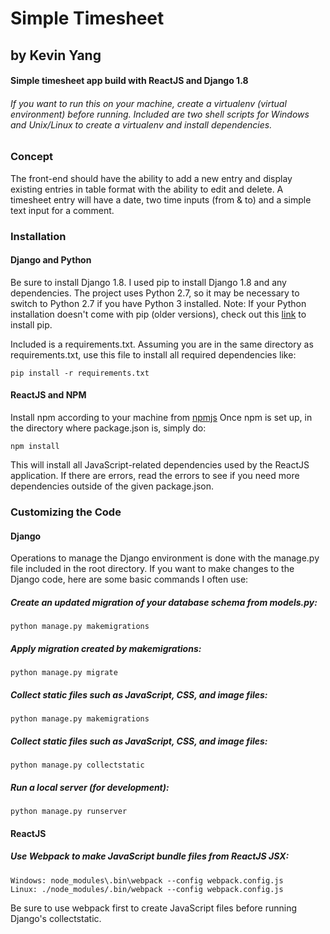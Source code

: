 # Simple Timesheet
## by Kevin Yang
#### Simple timesheet app build with ReactJS and Django 1.8

###### If you want to run this on your machine, create a virtualenv (virtual environment) before running. Included are two shell scripts for Windows and Unix/Linux to create a virtualenv and install dependencies.

### Concept
The front-end should have the ability to add a new entry and display existing entries in table format with the ability to edit and delete.
A timesheet entry will have a date, two time inputs (from & to) and a simple text input for a comment.

### Installation
#### Django and Python
Be sure to install Django 1.8. I used pip to install Django 1.8 and any dependencies. The project uses Python 2.7, so it may be necessary to switch to Python 2.7 if you have Python 3 installed.
Note: If your Python installation doesn't come with pip (older versions), check out this [link](https://pip.pypa.io/en/stable/installing/#do-i-need-to-install-pip) to install pip.

Included is a requirements.txt. Assuming you are in the same directory as requirements.txt, use this file to install all required dependencies like:
    
    pip install -r requirements.txt

#### ReactJS and NPM
Install npm according to your machine from [npmjs](https://www.npmjs.com/package/npm)
Once npm is set up, in the directory where package.json is, simply do:
    
    npm install

This will install all JavaScript-related dependencies used by the ReactJS application.
If there are errors, read the errors to see if you need more dependencies outside of the given package.json.

### Customizing the Code
#### Django
Operations to manage the Django environment is done with the manage.py file included in the root directory.
If you want to make changes to the Django code, here are some basic commands I often use:

##### Create an updated migration of your database schema from models.py:
    python manage.py makemigrations

##### Apply migration created by makemigrations:
    python manage.py migrate

##### Collect static files such as JavaScript, CSS, and image files:
    python manage.py makemigrations

##### Collect static files such as JavaScript, CSS, and image files:
    python manage.py collectstatic

##### Run a local server (for development):
    python manage.py runserver

#### ReactJS
##### Use Webpack to make JavaScript bundle files from ReactJS JSX:
    Windows: node_modules\.bin\webpack --config webpack.config.js
    Linux: ./node_modules/.bin/webpack --config webpack.config.js

Be sure to use webpack first to create JavaScript files before running Django's collectstatic.